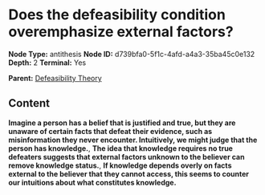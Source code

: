 # Does the defeasibility condition overemphasize external factors?

**Node Type:** antithesis
**Node ID:** d739bfa0-5f1c-4afd-a4a3-35ba45c0e132
**Depth:** 2
**Terminal:** Yes

**Parent:** [Defeasibility Theory](defeasibility-theory.md)

## Content

**Imagine a person has a belief that is justified and true, but they are unaware of certain facts that defeat their evidence, such as misinformation they never encounter. Intuitively, we might judge that the person has knowledge.**, **The idea that knowledge requires no true defeaters suggests that external factors unknown to the believer can remove knowledge status.**, **If knowledge depends overly on facts external to the believer that they cannot access, this seems to counter our intuitions about what constitutes knowledge.**
